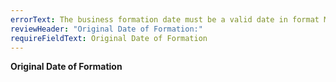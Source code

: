 ```yaml
---
errorText: The business formation date must be a valid date in format MM/DD/YYYY
reviewHeader: "Original Date of Formation:"
requireFieldText: Original Date of Formation
---
```


**Original Date of Formation**
